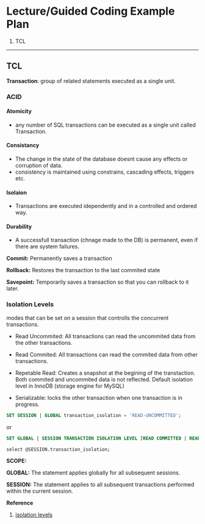 # Lecture/Guided Coding Example Plan

1. TCL

---

## TCL

**Transaction**: group of related statements executed as a single unit.

### ACID

#### Atomicity

- any number of SQL transactions can be executed as a single unit called Transaction.

#### Consistancy

- The change in the state of the database doesnt cause any effects or corruption of data.
- consistency is maintained using constrains, cascading effects, triggers etc.

#### Isolaion

- Transactions are executed idependently and in a controlled and ordered way.

#### Durability

- A successfull transaction (chnage made to the DB) is permanent, even if there are system failures. 


**Commit:** Permanently saves a transaction

**Rollback:** Restores the transaction to the last commited state

**Savepoint:** Temporarily saves a transaction so that you can rollback to it later.

### Isolation Levels


modes that can be set on a session that controlls the concurrent transactions.

- Read Uncommited: All transactions can read the uncommited data from the other transactions.
  
- Read Commited: All transactions can read the commited data from other transactions. 

- Repetable Read: Creates a snapshot at the begining of the transtaction. Both commited and uncommited data is not reflected. Default isolation level in InnoDB (storage engine for MySQL)

- Serializable: locks the other transaction when one transaction is in progress.

```sql
SET SESSION | GLOBAL transaction_isolation = 'READ-UNCOMMITTED';
```

or 

```sql
SET GLOBAL | SESSION TRANSACTION ISOLATION LEVEL [READ COMMITTED | READ UNCOMMITTED | REPEATABLE READ | SERIALIZABLE]
```

```
select @SESSION.transaction_isolation;
```

**SCOPE:**

**GLOBAL:** The statement applies globally for all subsequent sessions.

**SESSION:** The statement applies to all subsequent transactions performed within the current session.


**Reference**

1. [isolation levels](https://dev.mysql.com/doc/refman/8.4/en/set-transaction.html#set-transaction-isolation-level)



